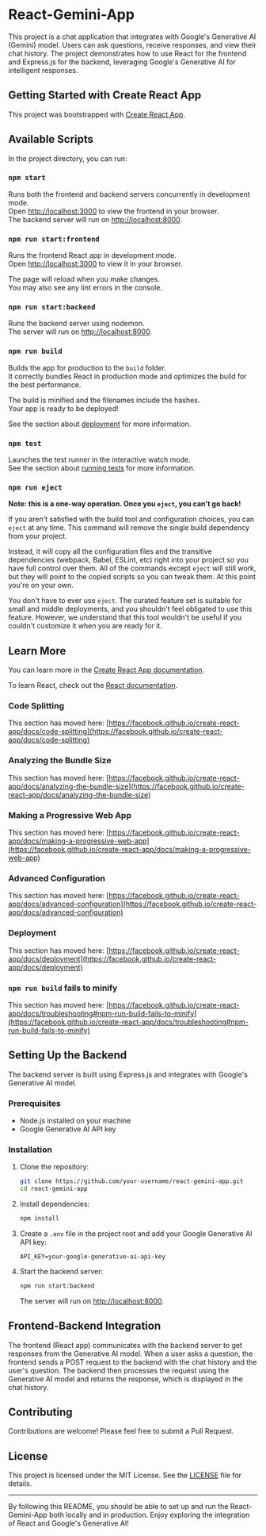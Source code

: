 # React-Gemini-App

This project is a chat application that integrates with Google's Generative AI (Gemini) model. Users can ask questions, receive responses, and view their chat history. The project demonstrates how to use React for the frontend and Express.js for the backend, leveraging Google's Generative AI for intelligent responses.

## Getting Started with Create React App

This project was bootstrapped with [Create React App](https://github.com/facebook/create-react-app).

## Available Scripts

In the project directory, you can run:

### `npm start`

Runs both the frontend and backend servers concurrently in development mode.\
Open [http://localhost:3000](http://localhost:3000) to view the frontend in your browser.\
The backend server will run on [http://localhost:8000](http://localhost:8000).

### `npm run start:frontend`

Runs the frontend React app in development mode.\
Open [http://localhost:3000](http://localhost:3000) to view it in your browser.

The page will reload when you make changes.\
You may also see any lint errors in the console.

### `npm run start:backend`

Runs the backend server using nodemon.\
The server will run on [http://localhost:8000](http://localhost:8000).

### `npm run build`

Builds the app for production to the `build` folder.\
It correctly bundles React in production mode and optimizes the build for the best performance.

The build is minified and the filenames include the hashes.\
Your app is ready to be deployed!

See the section about [deployment](https://facebook.github.io/create-react-app/docs/deployment) for more information.

### `npm test`

Launches the test runner in the interactive watch mode.\
See the section about [running tests](https://facebook.github.io/create-react-app/docs/running-tests) for more information.

### `npm run eject`

**Note: this is a one-way operation. Once you `eject`, you can't go back!**

If you aren't satisfied with the build tool and configuration choices, you can `eject` at any time. This command will remove the single build dependency from your project.

Instead, it will copy all the configuration files and the transitive dependencies (webpack, Babel, ESLint, etc) right into your project so you have full control over them. All of the commands except `eject` will still work, but they will point to the copied scripts so you can tweak them. At this point you're on your own.

You don't have to ever use `eject`. The curated feature set is suitable for small and middle deployments, and you shouldn't feel obligated to use this feature. However, we understand that this tool wouldn't be useful if you couldn't customize it when you are ready for it.

## Learn More

You can learn more in the [Create React App documentation](https://facebook.github.io/create-react-app/docs/getting-started).

To learn React, check out the [React documentation](https://reactjs.org/).

### Code Splitting

This section has moved here: [https://facebook.github.io/create-react-app/docs/code-splitting](https://facebook.github.io/create-react-app/docs/code-splitting)

### Analyzing the Bundle Size

This section has moved here: [https://facebook.github.io/create-react-app/docs/analyzing-the-bundle-size](https://facebook.github.io/create-react-app/docs/analyzing-the-bundle-size)

### Making a Progressive Web App

This section has moved here: [https://facebook.github.io/create-react-app/docs/making-a-progressive-web-app](https://facebook.github.io/create-react-app/docs/making-a-progressive-web-app)

### Advanced Configuration

This section has moved here: [https://facebook.github.io/create-react-app/docs/advanced-configuration](https://facebook.github.io/create-react-app/docs/advanced-configuration)

### Deployment

This section has moved here: [https://facebook.github.io/create-react-app/docs/deployment](https://facebook.github.io/create-react-app/docs/deployment)

### `npm run build` fails to minify

This section has moved here: [https://facebook.github.io/create-react-app/docs/troubleshooting#npm-run-build-fails-to-minify](https://facebook.github.io/create-react-app/docs/troubleshooting#npm-run-build-fails-to-minify)

## Setting Up the Backend

The backend server is built using Express.js and integrates with Google's Generative AI model.

### Prerequisites

- Node.js installed on your machine
- Google Generative AI API key

### Installation

1. Clone the repository:

   ```sh
   git clone https://github.com/your-username/react-gemini-app.git
   cd react-gemini-app
   ```

2. Install dependencies:

   ```sh
   npm install
   ```

3. Create a `.env` file in the project root and add your Google Generative AI API key:

   ```env
   API_KEY=your-google-generative-ai-api-key
   ```

4. Start the backend server:

   ```sh
   npm run start:backend
   ```

   The server will run on [http://localhost:8000](http://localhost:8000).

## Frontend-Backend Integration

The frontend (React app) communicates with the backend server to get responses from the Generative AI model. When a user asks a question, the frontend sends a POST request to the backend with the chat history and the user's question. The backend then processes the request using the Generative AI model and returns the response, which is displayed in the chat history.

## Contributing

Contributions are welcome! Please feel free to submit a Pull Request.

## License

This project is licensed under the MIT License. See the [LICENSE](LICENSE) file for details.

---

By following this README, you should be able to set up and run the React-Gemini-App both locally and in production. Enjoy exploring the integration of React and Google's Generative AI!